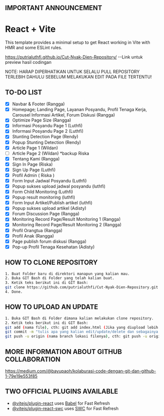## IMPORTANT ANNOUNCEMENT
# React + Vite
This template provides a minimal setup to get React working in Vite with HMR and some ESLint rules.

https://putrialuthfi.github.io/Cut-Nyak-Dien-Repository/ --Link untuk preview hasil codingan

NOTE: HARAP DIPERHATIKAN UNTUK SELALU PULL REPOSITORY TERLEBIH DAHULU SEBELUM MELAKUKAN EDIT PADA FILE TERTENTU!

## TO-DO LIST

- [x] Navbar & Footer (Rangga)
- [x] Homepage; Landing Page, Layanan Posyandu, Profil Tenaga Kerja, Carousel Informasi Artikel, Forum Diskusi (Rangga)
- [x] Optimize Page Size (Rangga)
- [x] Informasi Posyandu Page 1 (Luthfi)
- [x] Informasi Posyandu Page 2 (Luthfi)
- [x] Stunting Detection Page (Rendy)
- [x] Popup Stunting Detection (Rendy) 
- [x] Article Page 1 (Wildan)
- [ ] Article Page 2 (Wildan) *backup Riska
- [x] Tentang Kami (Rangga)
- [x] Sign In Page (Riska)
- [x] Sign Up Page (Luthfi)
- [x] Profil Admin ( Riska )
- [x] Form Input Jadwal Posyandu (Luthfi)
- [x] Popup sukses upload jadwal posyandu (luthfi)
- [x] Form Child Monitoring (Luthfi)
- [x] Popup result monitoring (luthfi)
- [x] Form Input Artikel/Publish artikel (luthfi)
- [x] Popup sukses upload artikel (Adisty)
- [x] Forum Discussion Page (Rangga)
- [x] Monitoring Record Page/Result Monitoring 1 (Rangga)
- [x] Monitoring Record Page/Result Monitoring 2 (Rangga)
- [x] Profil Orangtua (Rangga)
- [x] Profil Anak (Rangga)
- [x] Page publish forum diskusi (Rangga)
- [x] Pop-up Profil Tenaga Kesehatan (Adisty)

## HOW TO CLONE REPOSITORY

```bash
1. Buat Folder baru di direktori manapun yang kalian mau.
2. Buka GIT Bash di Folder yang telah kalian buat.
3. Ketik teks berikut ini di GIT Bash:
git clone https://github.com/putrialuthfi/Cut-Nyak-Dien-Repository.git
4. Done.
```

## HOW TO UPLOAD AN UPDATE

```bash
1. Buka GIT Bash di Folder dimana kalian melakukan clone repository.
2. Ketik teks berikut ini di GIT Bash:
git add (nama file), cth: git add index.html (Jika yang diupload lebih dari satu file, gunakan: git add garuda.php terbang.css de_el_el.html)
git commit -m "tulis apa yang kalian edit/update/delete dan sebagainya (NAMA KALIAN)"
git push -u origin (nama branch lokasi filenya), cth: git push -u origin informasi-psy
```

## MORE INFORMATION ABOUT GITHUB COLLABORATION

https://medium.com/@bayupaoh/kolaburasi-code-dengan-git-dan-github-1-79e19e553f85

## TWO OFFICIAL PLUGINS AVAILABLE
- [@vitejs/plugin-react](https://github.com/vitejs/vite-plugin-react/blob/main/packages/plugin-react/README.md) uses [Babel](https://babeljs.io/) for Fast Refresh
- [@vitejs/plugin-react-swc](https://github.com/vitejs/vite-plugin-react-swc) uses [SWC](https://swc.rs/) for Fast Refresh
